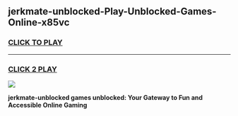 
## jerkmate-unblocked-Play-Unblocked-Games-Online-x85vc
<h3>
<a href="https://premium76.site?title=jerkmate-unblocked&ref=25A">CLICK TO PLAY</a></h3>
<hr>

<h3>
<a href="https://premium76.site?title=jerkmate-unblocked&ref=25A">CLICK 2 PLAY</a>
  
</h3>

<a href="https://premium76.site?title=jerkmate-unblocked&ref=25A"><img src="https://clearcache.store/games.png"></a>


**jerkmate-unblocked games unblocked: Your Gateway to Fun and Accessible Online Gaming**
